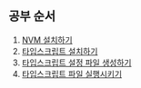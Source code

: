 ## 공부 순서
1. [NVM 설치하기](installNVM.md)
2. [타입스크립트 설치하기](installTSC.md)
3. [타입스크립트 설정 파일 생성하기](createConfig.md)
4. [타입스크립트 파일 실행시키기](runTscFile.md)